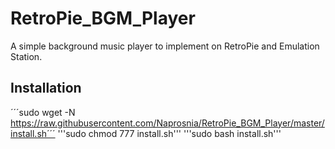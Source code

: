 # RetroPie_BGM_Player
A simple background music player to implement on RetroPie and Emulation Station.
## Installation
´´´sudo wget -N https://raw.githubusercontent.com/Naprosnia/RetroPie_BGM_Player/master/install.sh´´´
'''sudo chmod 777 install.sh'''
'''sudo bash install.sh'''
